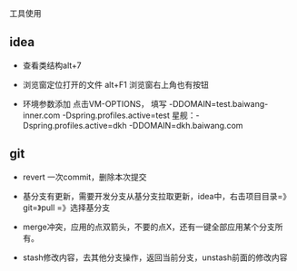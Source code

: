 工具使用

## idea

- 查看类结构alt+7  

- 浏览窗定位打开的文件 alt+F1 浏览窗右上角也有按钮

- 环境参数添加 点击VM-OPTIONS， 填写 -DDOMAIN=test.baiwang-inner.com -Dspring.profiles.active=test     星舰：-Dspring.profiles.active=dkh -DDOMAIN=dkh.baiwang.com

## git

- revert 一次commit，删除本次提交

- 基分支有更新，需要开发分支从基分支拉取更新，idea中，右击项目目录=》git=》pull =》选择基分支

- merge冲突，应用的点双箭头，不要的点X，还有一键全部应用某个分支所有。

- stash修改内容，去其他分支操作，返回当前分支，unstash前面的修改内容
